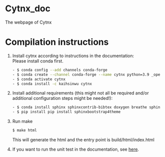 # Cytnx_doc
The webpage of Cytnx


# Compilation instructions
1. Install cytnx according to instructions in the documentation:  
    Please install conda first.
    ```bash
    - $ conda config --add channels conda-forge  
    - $ conda create --channel conda-forge --name cytnx python=3.9 _openmp_mutex=*=*_llvm  
    - $ conda activate cytnx  
    - $ conda install -c kaihsinwu cytnx  
    ```

2. Install additional requirements (this might not all be required and/or additional configuration steps might be needed!):
    ```bash
    - $ conda install sphinx sphinxcontrib-bibtex doxygen breathe sphinxcontrib-jquery 
    - $ pip install pip install sphinxbootstrap4theme  
    ```

3. Run make  
    ```bash
    $ make html  
    ```

     This will generate the html and the entry point is build/html/index.html
4. If you want to run the unit test in the documentation, see [here](./tests/README.md).